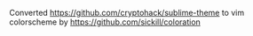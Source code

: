 Converted https://github.com/cryptohack/sublime-theme to vim colorscheme by https://github.com/sickill/coloration
